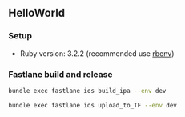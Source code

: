 ## HelloWorld

### Setup

- Ruby version: 3.2.2 (recommended use [rbenv](https://github.com/rbenv/rbenv))

### Fastlane build and release

```sh
bundle exec fastlane ios build_ipa --env dev
```

```sh
bundle exec fastlane ios upload_to_TF --env dev
```
